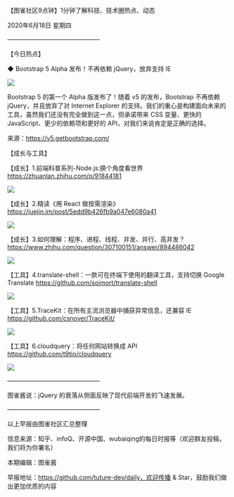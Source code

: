 【图雀社区9点钟】1分钟了解科技、技术圈热点、动态

2020年6月18日  星期四

———————————————

【今日热点】 

 ◆ Bootstrap 5 Alpha 发布！不再依赖 jQuery，放弃支持 IE

![](https://imgkr.cn-bj.ufileos.com/00905586-ea2a-4d69-b2b3-d67fd39ad8f6.png)

Bootstrap 5 的第一个 Alpha 版发布了！随着 v5 的发布，Bootstrap 不再依赖 jQuery，并且放弃了对 Internet Explorer 的支持。我们的重心是构建面向未来的工具，虽然我们还没有完全做到这一点，但承诺带来 CSS 变量、更快的 JavaScript、更少的依赖项和更好的 API，对我们来说肯定是正确的选择。

来源：https://v5.getbootstrap.com/

【成长与工具】

【成长】1.前端科普系列-Node.js:换个角度看世界 https://zhuanlan.zhihu.com/p/91844181

![](https://imgkr.cn-bj.ufileos.com/50000c23-2deb-40d7-85a0-caee72d10c73.jpg)

【成长】2.精读《用 React 做按需渲染》 https://juejin.im/post/5edd9b426fb9a047e6080a41

![](https://imgkr.cn-bj.ufileos.com/a5d218db-a462-417b-aab9-7a0e639337f1.jpeg)

【成长】3.如何理解：程序、进程、线程、并发、并行、高并发？ https://www.zhihu.com/question/307100151/answer/894486042

![](https://imgkr.cn-bj.ufileos.com/94065957-5263-49ed-9a6f-010d8a679489.jpg)

【工具】4.translate-shell：一款可在终端下使用的翻译工具，支持切换 Google Translate https://github.com/soimort/translate-shell

![](https://imgkr.cn-bj.ufileos.com/ef282ac6-58f1-44a7-b47e-32755a5350cc.png)

【工具】5.TraceKit：在所有主流浏览器中捕获异常信息，还兼容 IE https://github.com/csnover/TraceKit/

![](https://imgkr.cn-bj.ufileos.com/3af5a471-a526-44c1-81e9-ff2bcbded91e.png)

【工具】6.cloudquery：将任何网站转换成 API https://github.com/t9tio/cloudquery

![](https://imgkr.cn-bj.ufileos.com/1516e3ea-9ca8-4e9e-ba9a-210ed455ad22.png)

——————————————— 

图雀酱说：jQuery 的衰落从侧面反映了现代前端开发的飞速发展。

———————————————

以上早报由图雀社区汇总整理   

信息来源：知乎、infoQ、开源中国、wubaiqing的每日时报等（欢迎群友投稿，我们将为你署名）

本期编辑：图雀酱

早报地址：https://github.com/tuture-dev/daily，欢迎传播 & Star，鼓励我们做出更加优质的内容